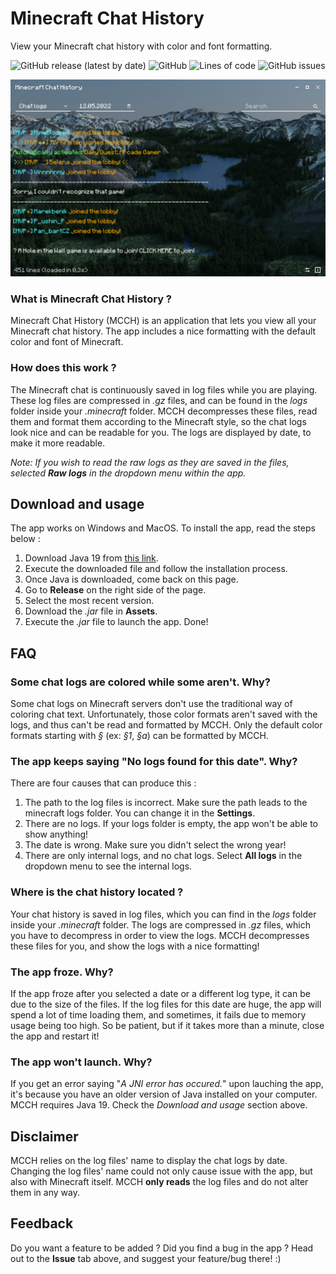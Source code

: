 # Minecraft Chat History
View your Minecraft chat history with color and font formatting.

![GitHub release (latest by date)](https://img.shields.io/github/downloads/vincent64/minecraft-chat-history/v1.0/total)
![GitHub](https://img.shields.io/github/license/vincent64/minecraft-chat-history)
![Lines of code](https://img.shields.io/tokei/lines/github/vincent64/minecraft-chat-history)
![GitHub issues](https://img.shields.io/github/issues-raw/vincent64/minecraft-chat-history)

![Screenshot](src/resources/screenshot.png)

### What is Minecraft Chat History ?
Minecraft Chat History (MCCH) is an application that lets you view all your Minecraft chat history. The app includes a nice formatting with the default color and font of Minecraft.

### How does this work ?
The Minecraft chat is continuously saved in log files while you are playing. These log files are compressed in *.gz* files, and can be found in the *logs* folder inside your *.minecraft* folder.
MCCH decompresses these files, read them and format them according to the Minecraft style, so the chat logs look nice and can be readable for you.
The logs are displayed by date, to make it more readable.

*Note: If you wish to read the raw logs as they are saved in the files, selected **Raw logs** in the dropdown menu within the app.*


## Download and usage
The app works on Windows and MacOS. To install the app, read the steps below :
1. Download Java 19 from [this link](https://www.oracle.com/java/technologies/downloads/#java19).
2. Execute the downloaded file and follow the installation process.
3. Once Java is downloaded, come back on this page.
4. Go to **Release** on the right side of the page.
5. Select the most recent version.
6. Download the *.jar* file in **Assets**.
7. Execute the *.jar* file to launch the app. Done!


## FAQ

### Some chat logs are colored while some aren't. Why?
Some chat logs on Minecraft servers don't use the traditional way of coloring chat text. Unfortunately, those color formats aren't saved with the logs, and thus can't be read and formatted by MCCH. Only the default color formats starting with *§* (ex: *§1*, *§a*) can be formatted by MCCH.

### The app keeps saying "No logs found for this date". Why?
There are four causes that can produce this :
1. The path to the log files is incorrect. Make sure the path leads to the minecraft logs folder. You can change it in the **Settings**.
2. There are no logs. If your logs folder is empty, the app won't be able to show anything!
3. The date is wrong. Make sure you didn't select the wrong year!
4. There are only internal logs, and no chat logs. Select **All logs** in the dropdown menu to see the internal logs.

### Where is the chat history located ?
Your chat history is saved in log files, which you can find in the *logs* folder inside your *.minecraft* folder. The logs are compressed in *.gz* files, which you have to decompress in order to view the logs. MCCH decompresses these files for you, and show the logs with a nice formatting!

### The app froze. Why?
If the app froze after you selected a date or a different log type, it can be due to the size of the files. If the log files for this date are huge, the app will spend a lot of time loading them, and sometimes, it fails due to memory usage being too high. So be patient, but if it takes more than a minute, close the app and restart it!

### The app won't launch. Why?
If you get an error saying "*A JNI error has occured.*" upon lauching the app, it's because you have an older version of Java installed on your computer. MCCH requires Java 19. Check the *Download and usage* section above.


## Disclaimer
MCCH relies on the log files' name to display the chat logs by date. Changing the log files' name could not only cause issue with the app, but also with Minecraft itself. MCCH **only reads** the log files and do not alter them in any way.


## Feedback
Do you want a feature to be added ? Did you find a bug in the app ? Head out to the **Issue** tab above, and suggest your feature/bug there! :)